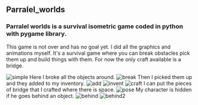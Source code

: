 ## Parralel_worlds

### Parralel worlds is a survival isometric game coded in python with pygame library.
This game is not over and has no goal yet. I did all the graphics and animations myself.
It's a survival game where you can break obstacles pick them up and build things with them. For now the only craft available is a bridge.

![simple](https://user-images.githubusercontent.com/121762901/230479735-97997da7-3e7c-4d66-b4ae-a8251f0a9379.png)
Here I broke all the objects around.
![break](https://user-images.githubusercontent.com/121762901/230480013-e99bd5f8-af45-4b63-95a6-43f65a9c3af7.png)
Then I picked them up and they added to my inventory.
![add](https://user-images.githubusercontent.com/121762901/230480079-b9117adf-4cb4-478e-93c2-7fc1bcc3a08f.png)
![invent](https://user-images.githubusercontent.com/121762901/230480129-c85cc641-424d-4447-b446-e7de39ccbfb4.png)
![craft](https://user-images.githubusercontent.com/121762901/230480181-46066420-a14f-4114-a926-6726dac1a167.png)
I can put the pieces of bridge that I crafted where there is space.
![pose](https://user-images.githubusercontent.com/121762901/230480385-5a00668e-0633-45f1-81ed-7ae2c4c62283.png)
My character is hidden if he goes behind an object.
![behind](https://user-images.githubusercontent.com/121762901/230480450-803798f6-8e50-4820-82e8-2ab9f04d86c6.png)
![behind2](https://user-images.githubusercontent.com/121762901/230480555-b4156bb6-463f-4d96-8693-fe5acdde519c.png)

